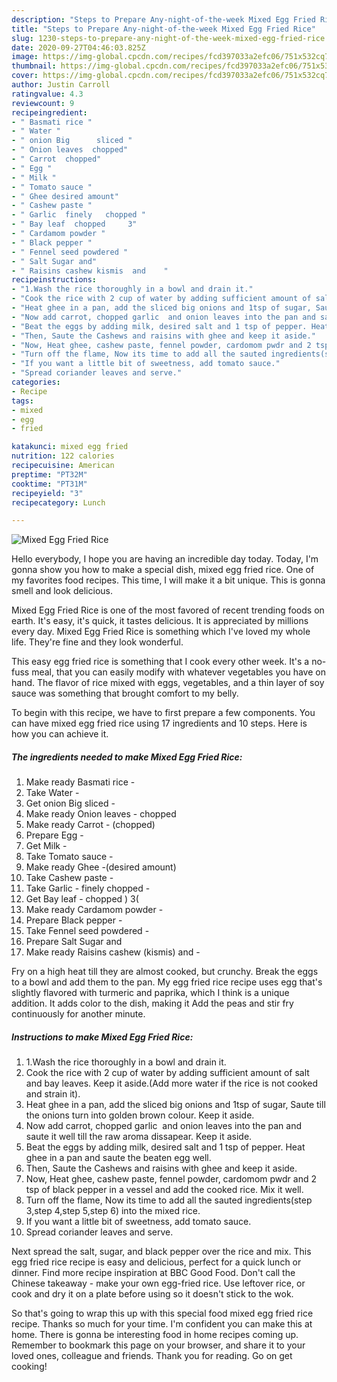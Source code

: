 ```yaml
---
description: "Steps to Prepare Any-night-of-the-week Mixed Egg Fried Rice"
title: "Steps to Prepare Any-night-of-the-week Mixed Egg Fried Rice"
slug: 1230-steps-to-prepare-any-night-of-the-week-mixed-egg-fried-rice
date: 2020-09-27T04:46:03.825Z
image: https://img-global.cpcdn.com/recipes/fcd397033a2efc06/751x532cq70/mixed-egg-fried-rice-recipe-main-photo.jpg
thumbnail: https://img-global.cpcdn.com/recipes/fcd397033a2efc06/751x532cq70/mixed-egg-fried-rice-recipe-main-photo.jpg
cover: https://img-global.cpcdn.com/recipes/fcd397033a2efc06/751x532cq70/mixed-egg-fried-rice-recipe-main-photo.jpg
author: Justin Carroll
ratingvalue: 4.3
reviewcount: 9
recipeingredient:
- " Basmati rice "
- " Water "
- " onion Big      sliced "
- " Onion leaves  chopped"
- " Carrot  chopped"
- " Egg "
- " Milk "
- " Tomato sauce "
- " Ghee desired amount"
- " Cashew paste "
- " Garlic  finely   chopped "
- " Bay leaf  chopped     3"
- " Cardamom powder "
- " Black pepper "
- " Fennel seed powdered "
- " Salt Sugar and"
- " Raisins cashew kismis  and    "
recipeinstructions:
- "1.Wash the rice thoroughly in a bowl and drain it."
- "Cook the rice with 2 cup of water by adding sufficient amount of salt and bay leaves. Keep it aside.(Add more water if the rice is not cooked and strain it)."
- "Heat ghee in a pan, add the sliced big onions and 1tsp of sugar, Saute till the onions turn into golden brown colour. Keep it aside."
- "Now add carrot, chopped garlic  and onion leaves into the pan and saute it well till the raw aroma dissapear. Keep it aside."
- "Beat the eggs by adding milk, desired salt and 1 tsp of pepper. Heat ghee in a pan and saute the beaten egg well."
- "Then, Saute the Cashews and raisins with ghee and keep it aside."
- "Now, Heat ghee, cashew paste, fennel powder, cardomom pwdr and 2 tsp of black pepper in a vessel and add the cooked rice. Mix it well."
- "Turn off the flame, Now its time to add all the sauted ingredients(step 3,step 4,step 5,step 6) into the mixed rice."
- "If you want a little bit of sweetness, add tomato sauce."
- "Spread coriander leaves and serve."
categories:
- Recipe
tags:
- mixed
- egg
- fried

katakunci: mixed egg fried 
nutrition: 122 calories
recipecuisine: American
preptime: "PT32M"
cooktime: "PT31M"
recipeyield: "3"
recipecategory: Lunch

---
```



![Mixed Egg Fried Rice](https://img-global.cpcdn.com/recipes/fcd397033a2efc06/751x532cq70/mixed-egg-fried-rice-recipe-main-photo.jpg)

Hello everybody, I hope you are having an incredible day today. Today, I'm gonna show you how to make a special dish, mixed egg fried rice. One of my favorites food recipes. This time, I will make it a bit unique. This is gonna smell and look delicious.

Mixed Egg Fried Rice is one of the most favored of recent trending foods on earth. It's easy, it's quick, it tastes delicious. It is appreciated by millions every day. Mixed Egg Fried Rice is something which I've loved my whole life. They're fine and they look wonderful.

This easy egg fried rice is something that I cook every other week. It&#39;s a no-fuss meal, that you can easily modify with whatever vegetables you have on hand. The flavor of rice mixed with eggs, vegetables, and a thin layer of soy sauce was something that brought comfort to my belly.


To begin with this recipe, we have to first prepare a few components. You can have mixed egg fried rice using 17 ingredients and 10 steps. Here is how you can achieve it.

<!--inarticleads1-->

##### The ingredients needed to make Mixed Egg Fried Rice:

1. Make ready  Basmati rice -
1. Take  Water -
1. Get  onion Big      sliced -
1. Make ready  Onion leaves - chopped
1. Make ready  Carrot - (chopped)
1. Prepare  Egg -
1. Get  Milk -
1. Take  Tomato sauce -
1. Make ready  Ghee -(desired amount)
1. Take  Cashew paste -
1. Take  Garlic - finely   chopped -
1. Get  Bay leaf - chopped )    3(
1. Make ready  Cardamom powder -
1. Prepare  Black pepper -
1. Take  Fennel seed powdered -
1. Prepare  Salt Sugar and
1. Make ready  Raisins cashew (kismis)  and    -


Fry on a high heat till they are almost cooked, but crunchy. Break the eggs to a bowl and add them to the pan. My egg fried rice recipe uses egg that&#39;s slightly flavored with turmeric and paprika, which I think is a unique addition. It adds color to the dish, making it Add the peas and stir fry continuously for another minute. 

<!--inarticleads2-->

##### Instructions to make Mixed Egg Fried Rice:

1. 1.Wash the rice thoroughly in a bowl and drain it.
1. Cook the rice with 2 cup of water by adding sufficient amount of salt and bay leaves. Keep it aside.(Add more water if the rice is not cooked and strain it).
1. Heat ghee in a pan, add the sliced big onions and 1tsp of sugar, Saute till the onions turn into golden brown colour. Keep it aside.
1. Now add carrot, chopped garlic  and onion leaves into the pan and saute it well till the raw aroma dissapear. Keep it aside.
1. Beat the eggs by adding milk, desired salt and 1 tsp of pepper. Heat ghee in a pan and saute the beaten egg well.
1. Then, Saute the Cashews and raisins with ghee and keep it aside.
1. Now, Heat ghee, cashew paste, fennel powder, cardomom pwdr and 2 tsp of black pepper in a vessel and add the cooked rice. Mix it well.
1. Turn off the flame, Now its time to add all the sauted ingredients(step 3,step 4,step 5,step 6) into the mixed rice.
1. If you want a little bit of sweetness, add tomato sauce.
1. Spread coriander leaves and serve.


Next spread the salt, sugar, and black pepper over the rice and mix. This egg fried rice recipe is easy and delicious, perfect for a quick lunch or dinner. Find more recipe inspiration at BBC Good Food. Don&#39;t call the Chinese takeaway - make your own egg-fried rice. Use leftover rice, or cook and dry it on a plate before using so it doesn&#39;t stick to the wok. 

So that's going to wrap this up with this special food mixed egg fried rice recipe. Thanks so much for your time. I'm confident you can make this at home. There is gonna be interesting food in home recipes coming up. Remember to bookmark this page on your browser, and share it to your loved ones, colleague and friends. Thank you for reading. Go on get cooking!
